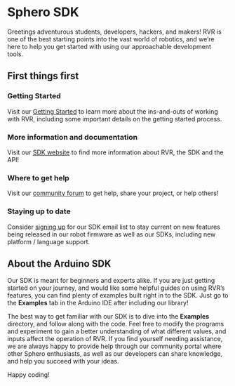 # Sphero SDK

Greetings adventurous students, developers, hackers, and makers!  RVR is one of the best starting points into the vast world of robotics, and we’re here to help you get started with using our approachable development tools.

## First things first

### Getting Started

Visit our [Getting Started](http://sdk.sphero.com/getting_started) to learn more about the ins-and-outs of working with RVR, including some important details on the getting started process.

### More information and documentation

Visit our [SDK website](https://sdk.sphero.com) to find more information about RVR, the SDK and the API!

### Where to get help

Visit our [community forum](https://community.sphero.com/c/advanced-programming) to get help, share your project, or help others!

### Staying up to date

Consider [signing up](http://sdk.sphero.com/sign-up) for our SDK email list to stay current on new features being released in our robot firmware as well as our SDKs, including new platform / language support.  

## About the Arduino SDK

Our SDK is meant for beginners and experts alike. If you are just getting started on your journey, and would like some helpful guides on using RVR’s features, you can find plenty of examples built right in to the SDK. Just go to the **Examples** tab in the Arduino IDE after including our library!

The best way to get familiar with our SDK is to dive into the **Examples** directory, and follow along with the code. Feel free to modify the programs and experiment to gain a better understanding of what different values, and inputs affect the operation of RVR.  If you find yourself needing assistance, we are always happy to provide help through our community portal where other Sphero enthusiasts, as well as our developers can share knowledge, and help you succeed with your ideas.

Happy coding!
